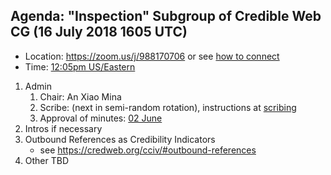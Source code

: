 ## Agenda: "Inspection" Subgroup of Credible Web CG (16 July 2018 1605 UTC)

* Location: <https://zoom.us/j/988170706> or see [how to connect](../how-to-connect.md) 
* Time: [12:05pm US/Eastern](https://www.timeanddate.com/worldclock/fixedtime.html?iso=20180716T1205&p1=43)

1. Admin
    1. Chair: An Xiao Mina
    1. Scribe: (next in semi-random rotation), instructions at [scribing](../scribing.html)
    1. Approval of minutes: [02 June](https://credweb.org/minutes/20180702.html)
1. Intros if necessary
1. Outbound References as Credibility Indicators
    * see https://credweb.org/cciv/#outbound-references
1. Other TBD


   
